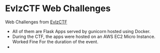 # EvlzCTF Web Challenges

Web Challenges from [EvlzCTF](https://ctftime.org/event/570)

- All of them are Flask Apps served by gunicorn hosted using Docker.
- During the CTF, the apps were hosted on an AWS EC2 Micro Instance. Worked Fine For the duration of the event.
- 